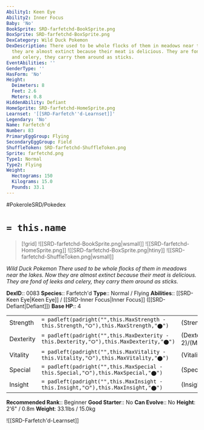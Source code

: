 ```yaml
---
Ability1: Keen Eye
Ability2: Inner Focus
Baby: 'No'
BookSprite: SRD-farfetchd-BookSprite.png
BoxSprite: SRD-farfetchd-BoxSprite.png
DexCategory: Wild Duck Pokemon
DexDescription: There used to be whole flocks of them in meadows near the lakes. Now
  they are almost extinct because their meat is delicious. They are fond of leeks
  and celery, they carry them around as sticks.
EventAbilities: ''
GenderType: ''
HasForm: 'No'
Height:
  Deimeters: 8
  Feet: 2.6
  Meters: 0.8
HiddenAbility: Defiant
HomeSprite: SRD-farfetchd-HomeSprite.png
Learnset: '[[SRD-Farfetch''d-Learnset]]'
Legendary: 'No'
Name: Farfetch'd
Number: 83
PrimaryEggGroup: Flying
SecondaryEggGroup: Field
ShuffleToken: SRD-farfetchd-ShuffleToken.png
Sprite: farfetchd.png
Type1: Normal
Type2: Flying
Weight:
  Hectograms: 150
  Kilograms: 15.0
  Pounds: 33.1
---
```


#PokeroleSRD/Pokedex

# `= this.name`

> [!grid]
> ![[SRD-farfetchd-BookSprite.png|wsmall]]
> ![[SRD-farfetchd-HomeSprite.png]]
> ![[SRD-farfetchd-BoxSprite.png|htiny]]
> ![[SRD-farfetchd-ShuffleToken.png|wsmall]]


*Wild Duck Pokemon*
*There used to be whole flocks of them in meadows near the lakes. Now they are almost extinct because their meat is delicious. They are fond of leeks and celery, they carry them around as sticks.*

**DexID**:: 0083
**Species**:: Farfetch'd
**Type**:: Normal / Flying
**Abilities**:: [[SRD-Keen Eye|Keen Eye]] / [[SRD-Inner Focus|Inner Focus]] ([[SRD-Defiant|Defiant]])
**Base HP**:: 4

|           |                                                                                        |                                          |
| --------- | -------------------------------------------------------------------------------------- | ---------------------------------------- |
| Strength  | `= padleft(padright("",this.MaxStrength - this.Strength,"⭘"),this.MaxStrength,"⬤")`    | (Strength::2)/(MaxStrength::5)   |
| Dexterity | `= padleft(padright("",this.MaxDexterity - this.Dexterity,"⭘"),this.MaxDexterity,"⬤")` | (Dexterity:: 2)/(MaxDexterity::4) |
| Vitality  | `= padleft(padright("",this.MaxVitality - this.Vitality,"⭘"),this.MaxVitality,"⬤")`    | (Vitality::2)/(MaxVitality::4)   |
| Special   | `= padleft(padright("",this.MaxSpecial - this.Special,"⭘"),this.MaxSpecial,"⬤")`       | (Special::2)/(MaxSpecial::4)     |
| Insight   | `= padleft(padright("",this.MaxInsight - this.Insight,"⭘"),this.MaxInsight,"⬤")`       | (Insight::2)/(MaxInsight::4)     |


**Recommended Rank**:: Beginner
**Good Starter**:: No
**Can Evolve**:: No
**Height**: 2'6" / 0.8m
**Weight**: 33.1lbs / 15.0kg

![[SRD-Farfetch'd-Learnset]]